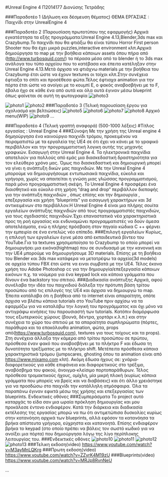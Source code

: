 #Unreal Engine 4
Π2014177 Διονύσης Τετράδης

###Παραδοτέο 1 (Δήλωση και δέσμευση θέματος)
ΘΕΜΑ ΕΡΓΑΣΙΑΣ : Παιχνίδι στην UnrealEngine 4

###Παραδοτέο 2 (Παρουσίαση πρωτοτύπου της εφαρμογής)
Αρχικά εγκατέστησα τα εξής προγράμματα:Unreal Engine 4.13,Blender,3ds max και Crazybump.Το παιχνίδι που θα φτιάξω θα είναι τύπου Horror First person Shooter που θα έχει μικρά puzzles,interactive environment κλπ.Αρχικά δημιούργησα το map με την βοήθεια κάποιων assets όπου πήρα από (http://www.turbosquid.com/) τα πέρασα μέσα από το blender ή το 3ds max ανάλογα του τύπο αρχείου που το κατέβασα και έπειτα κατέληξαν στην Unreal Engine 4.13.Μετά άρχισα να φτιάχνω materials με την βοήθεια του Crazybump έτσι ώστε να έχουν textures οι τοίχοι κλπ.Στην συνέχεια έφτιαξα το σπίτι και προσέθεσα φώτα.Τέλος έφτιαχα animation για την πόρτα έτσι ώστε να ανοίγει με το κουμπί E, ο φακός αναβοσβήνει με το F, έβαλα ήχο σε κάθε ένα από αυτά και όλα αυτά έγιναν μέσω blueprint όπως φαίνεται σε αυτή τη φωτογραφία
![photo3](https://github.com/courses-ionio/mm/blob/master/projects_2016/P2014177/photo%204.png)

![photo1](https://github.com/courses-ionio/mm/blob/master/projects_2016/P2014177/Photo1.png)
![photo2](https://github.com/courses-ionio/mm/blob/master/projects_2016/P2014177/Photo2.png)
###Παραδοτέο 3 (Τελική παρουσίαση έργου για σχολιασμό και βελτιώσεις)
![photo5](https://github.com/courses-ionio/mm/blob/master/projects_2016/P2014177/Photo5.png)
![photo6](https://github.com/courses-ionio/mm/blob/master/projects_2016/P2014177/photo6.png)
![photo7](https://github.com/courses-ionio/mm/blob/master/projects_2016/P2014177/photo7.png)
![photo8](https://github.com/courses-ionio/mm/blob/master/projects_2016/P2014177/photo8.png)
  Αρχικό menu(WIP)
![photo9](https://github.com/courses-ionio/mm/blob/master/projects_2016/P2014177/photo9.png)
...

###Παραδοτέο 4 (Τελική γραπτή αναφορά) (500-1000 λέξεις)
#Τίτλος εργασίας : Unreal Engine 4
###Σύνοψη
Με την χρήση της Unreal engine 4 δημηούργησα ένα καινούργιο παιχνίδι τρόμου, προκειμένου να πειραματιστώ με τα εργαλεία της UE4 σε ότι έχει να κάνει με το γραφικό περιβάλλον και την προγραμματιστική λογικη αυτής της μηχανής γραφικών.
Εισαγωγή στην Unreal Engine 4.
Τα ηλεκτρονικά παιχνίδια αποτελούν για πολλούς από εμάς μια διασκεδαστική δραστηριότητα για τον ελεύθερο χρόνο μας. Όμως πιο διασκεδαστική και δημιουργική μπορεί να γίνει η ανάπτυξη δικών μας παιχνιδιών. Με την Unreal Engine 4 μπορούμε να δημιουργήσουμε εντυπωσιακά παιχνίδια, εύκολα και γρήγορα, χωρίς να απαιτείται η γνώση μιας γλώσσας προγραμματισμού, παρά μόνο προγραμματιστική σκέψη. Το Unreal Engine 4 προσφέρει ένα διαισθητικό και εύκολο στη χρήση “drag and drop” περιβάλλον διεπαφής για την ανάπτυξη παιχνιδιών , όπως επίσης και την δημιουργία , επεξεργασία και χρήση “blueprints” για εισαγωγή χαρακτήρων και 3d αντικειμένων στο περιβάλλον.Η Unreal Engine 4 είναι μια πλήρης σουίτα εργαλείων ανάπτυξης παιχνιδιών από τους προγραμματιστές παιχνιδιών, για τους σχεδιαστές παιχνιδιών.Έχει επαναστατικά νέα χαρακτηριστικά προς τη ροή εργασίας και ενδυναμώνει προγραμματιστές να δούν άμεσα αποτελέσματα, ενώ η πλήρης πρόσβαση στον πηγαίο κώδικα C ++ φέρνει την εμπειρία σε ένα εντελώς νέο επίπεδο.
###Επιλογή εργαλείων
Κυρίως, η επιλογή των εργαλείων έγινε μέσα από εκπαιδευτικά βίντεο του YouTube.Για τα textures χρησιμοποίησα το Crazybump το οποίο μπορεί να δημιουργήσει μια εικόνα(hightmap) που σε συνδυασμό με την κανονική και την UE4 μπορούμε να δημιουργήσουμε 3D materials. Επίσης με τη βοήθεια του Blender και 3ds max κατάφερα να μετατρέψω τα αρχεία(3d models) σε αρχεία τύπου FBX έτσι ώστε να ειναι συμβατά με την UE4. Τέλος έκανα χρήση του Adobe Photoshop cc για την δημιουργία/επεξεργασία κάποιων εικόνων π.χ. τα νούμερα για ένα keypad lock και κάποια γράμματα που δίνουν ένα backstory του σπιτιού.
###Διαδικασία ανάπτυξης
Αρχικά, αφού συνέλαβα την ιδέα του παιχνιδιού διάλεξα την πρότυπη βάση τρίτου προσώπου από τις επιλογές της UE4 και άρχισα να δημιουργώ το map. Έπειτα κατάλαβα ότι η βοήθεια από το internet είναι απαραίτητη, οπότε άρχισα να βλέπω κάποια tutorials στο YouTube πριν αρχίσω να τα εφαρμόζω για να καταλάβω την λογική του προγράμματος και όχι μόνο να αντιγράφω κινήσεις του παρουσιαστή των tutorials. Κατόπιν διαμόρφωσα τους εξωτερικούς χώρους (βουνά, δέντρα, χορτάρι κ.λ.π.) και στην συνέχεια το χώρο του σπιτιού με τα απαραίτητα συμπληρώματα (πόρτες, παράθυρα και τα επακόλουθα animation, φώτα, props από(https://www.turbosquid.com), textures για τους τοίχους και τα props). Στη συνέχεια άλλαξα την κάμερα από τρίτου προσώπου σε πρώτου, πρόσθεσα έναν φακό που αναβοσβήνει με το πλήκτρο F και έδωσα τη δυνατότητα τρεξίματος με το πλήκτρο shift. Μετέπειτα πρόσθεσα κάποια χαρακτηριστικά τρόμου (jumpscares, ghosting όπου τα animation είναι από https://www.mixamo.com κλπ). Ακόμη έδωσα ήχους σε: χνάρια-διαφορετικούς για κάθε επιφάνεια και διαφορετικούς στο τρέξιμο, αναβόσβημα του φακού, άνοιγμα-κλείσιμο πορτοπαράθυρων. Τέλος πρόσθεσα τρομακτικούς ήχους, ομίχλη, μία μικρή πλοκή (κυρίως κάποια γράμματα που μπορείς να βρείς και να διαβάσεις) και ότι άλλο χρειάστηκε για να προσδώσω στο παιχνίδι την κατάλληλη ατμόσφαιρα. Όλα τα παραπάνω έγιναν εφικτά μέσω της χρήσης και επεξεργασίας των blueprints.
Ενδεικτικές οθόνες
###Συμπεράσματα
Το project αυτό καταρχάς το είδα σαν μια ωραία πρόκληση δημιουργίας και μου προκάλεσε έντονο ενδιαφέρον.
 Κατά την διάρκεια και διαδικασία εκτέλεσης της εργασίας μπορώ να πω ότι αντιμετώπισα δυσκολίες κυρίως στην κατανόηση αρχικά των blueprints, αλλά εφόσον τα κατανόησα τα βρήκα απίστευτα γρήγορα, εύχρηστα και κατανοητά. Επίσης ενδιαφέρον βρήκα το keypad (στο οποίο πρέπει να βάλεις τον σωστό κωδικό για να ανοίξει μια πόρτα) που δημιούργησα λόγω της λίγο περίπλοκης λειτουργίας του.
###Ενδεικτικές οθόνες
![photo10](https://github.com/courses-ionio/mm/blob/master/projects_2016/P2014177/photo%2010.png)
![photo11](https://github.com/courses-ionio/mm/blob/master/projects_2016/P2014177/photo%2011.png)
![photo12](https://github.com/courses-ionio/mm/blob/master/projects_2016/P2014177/photo%2012.png)
![photo13](https://github.com/courses-ionio/mm/blob/master/projects_2016/P2014177/photo%2013.png)
###Τελικη εκδοση(video)
https://www.youtube.com/watch?v=M3ayMnLQKrg
###Πρωτη εκδοση(video)
https://www.youtube.com/watch?v=ZZyrK4M19zU
###Βlueprints(video)
https://www.youtube.com/watch?v=MRJp8RvnNeU

...
